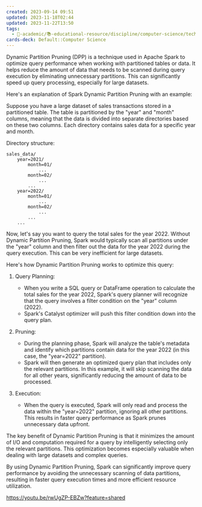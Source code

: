 ```yaml
---
created: 2023-09-14 09:51
updated: 2023-11-18T02:44
updated: 2023-11-22T13:50
tags:
  - 🔴-academic/📚-educational-resource/discipline/computer-science/technology/apache-spark
cards-deck: Default::Computer Science
---
```

Dynamic Partition Pruning (DPP) is a technique used in Apache Spark to optimize query performance when working with partitioned tables or data. It helps reduce the amount of data that needs to be scanned during query execution by eliminating unnecessary partitions. This can significantly speed up query processing, especially for large datasets.

Here's an explanation of Spark Dynamic Partition Pruning with an example:

Suppose you have a large dataset of sales transactions stored in a partitioned table. The table is partitioned by the "year" and "month" columns, meaning that the data is divided into separate directories based on these two columns. Each directory contains sales data for a specific year and month.

Directory structure:
```
sales_data/
    year=2021/
        month=01/
            ...
        month=02/
            ...
        ...
    year=2022/
        month=01/
            ...
        month=02/
            ...
        ...
    ...
```

Now, let's say you want to query the total sales for the year 2022. Without Dynamic Partition Pruning, Spark would typically scan all partitions under the "year" column and then filter out the data for the year 2022 during the query execution. This can be very inefficient for large datasets.

Here's how Dynamic Partition Pruning works to optimize this query:

1. Query Planning:
   - When you write a SQL query or DataFrame operation to calculate the total sales for the year 2022, Spark's query planner will recognize that the query involves a filter condition on the "year" column (2022).
   - Spark's Catalyst optimizer will push this filter condition down into the query plan.

2. Pruning:
   - During the planning phase, Spark will analyze the table's metadata and identify which partitions contain data for the year 2022 (in this case, the "year=2022" partition).
   - Spark will then generate an optimized query plan that includes only the relevant partitions. In this example, it will skip scanning the data for all other years, significantly reducing the amount of data to be processed.

3. Execution:
   - When the query is executed, Spark will only read and process the data within the "year=2022" partition, ignoring all other partitions. This results in faster query performance as Spark prunes unnecessary data upfront.

The key benefit of Dynamic Partition Pruning is that it minimizes the amount of I/O and computation required for a query by intelligently selecting only the relevant partitions. This optimization becomes especially valuable when dealing with large datasets and complex queries.

By using Dynamic Partition Pruning, Spark can significantly improve query performance by avoiding the unnecessary scanning of data partitions, resulting in faster query execution times and more efficient resource utilization.


https://youtu.be/rwUgZP-EBZw?feature=shared


